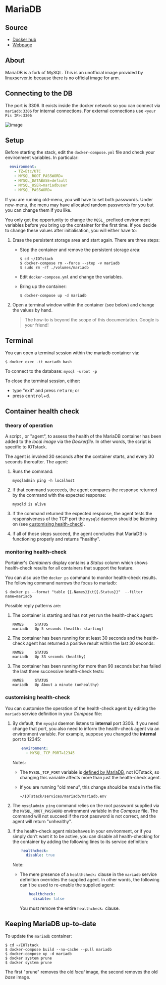 # MariaDB

## Source

* [Docker hub](https://hub.docker.com/r/linuxserver/mariadb/)
* [Webpage](https://mariadb.org/)

## About

MariaDB is a fork of MySQL. This is an unofficial image provided by linuxserver.io because there is no official image for arm.

## Connecting to the DB

The port is 3306. It exists inside the docker network so you can connect via `mariadb:3306` for internal connections. For external connections use `<your Pis IP>:3306`

![image](https://user-images.githubusercontent.com/46672225/69734358-7f030800-1137-11ea-9874-7d2c86b3d239.png)

## Setup

Before starting the stack, edit the `docker-compose.yml` file and check your environment variables. In particular:

```yaml
  environment:
    - TZ=Etc/UTC
    - MYSQL_ROOT_PASSWORD=
    - MYSQL_DATABASE=default
    - MYSQL_USER=mariadbuser
    - MYSQL_PASSWORD=
```

If you are running old-menu, you will have to set both passwords. Under new-menu, the menu may have allocated random passwords for you but you can change them if you like.

You only get the opportunity to change the `MQSL_` prefixed environment variables before you bring up the container for the first time. If you decide to change these values after initialisation, you will either have to:

1. Erase the persistent storage area and start again. There are three steps:

	* Stop the container and remove the persistent storage area:

		``` console
		$ cd ~/IOTstack
		$ docker-compose rm --force --stop -v mariadb
		$ sudo rm -rf ./volumes/mariadb
		```

	* Edit `docker-compose.yml` and change the variables.
	* Bring up the container:

		``` console
		$ docker-compose up -d mariadb
		```

2. Open a terminal window within the container (see below) and change the values by hand.

	> The how-to is beyond the scope of this documentation. Google is your friend!

## Terminal

You can open a terminal session within the mariadb container via:

``` console
$ docker exec -it mariadb bash
```

To connect to the database: `mysql -uroot -p`

To close the terminal session, either:

* type "exit" and press <kbd>return</kbd>; or
* press <kbd>control</kbd>+<kbd>d</kbd>.

## <a name="healthCheck"></a>Container health check

### <a name="healthCheckTheory"></a>theory of operation

A script , or "agent", to assess the health of the MariaDB container has been added to the *local image* via the *Dockerfile*. In other words, the script is specific to IOTstack.

The agent is invoked 30 seconds after the container starts, and every 30 seconds thereafter. The agent:

1. Runs the command:

	```
	mysqladmin ping -h localhost
	```

2. If that command succeeds, the agent compares the response returned by the command with the expected response:

	```
	mysqld is alive
	```

3. If the command returned the expected response, the agent tests the responsiveness of the TCP port the `mysqld` daemon should be listening on (see [customising health-check](#healthCheckCustom)).

4. If all of those steps succeed, the agent concludes that MariaDB is functioning properly and returns "healthy".

### <a name="healthCheckMonitor"></a>monitoring health-check

Portainer's *Containers* display contains a *Status* column which shows health-check results for all containers that support the feature.

You can also use the `docker ps` command to monitor health-check results. The following command narrows the focus to mariadb:

``` console
$ docker ps --format "table {{.Names}}\t{{.Status}}"  --filter name=mariadb
```

Possible reply patterns are:

1. The container is starting and has not yet run the health-check agent:

	```
	NAMES     STATUS
	mariadb   Up 5 seconds (health: starting)
	```

2. The container has been running for at least 30 seconds and the health-check agent has returned a positive result within the last 30 seconds:

	```
	NAMES     STATUS
	mariadb   Up 33 seconds (healthy)
	```

3. The container has been running for more than 90 seconds but has failed the last three successive health-check tests:

	```
	NAMES     STATUS
	mariadb   Up About a minute (unhealthy)
	```

### <a name="healthCheckCustom"></a>customising health-check

You can customise the operation of the health-check agent by editing the `mariadb` service definition in your *Compose* file:

1. By default, the `mysqld` daemon listens to **internal** port 3306. If you need change that port, you also need to inform the health-check agent via an environment variable. For example, suppose you changed the **internal** port to 12345:

	```yaml
	    environment:
	      - MYSQL_TCP_PORT=12345
	```

	Notes:

	* The `MYSQL_TCP_PORT` variable is [defined by MariaDB](https://mariadb.com/kb/en/mariadb-environment-variables/), not IOTstack, so changing this variable affects more than just the health-check agent.
	* If you are running "old menu", this change should be made in the file:

		```
		~/IOTstack/services/mariadb/mariadb.env
		```

2. The `mysqladmin ping` command relies on the root password supplied via the `MYSQL_ROOT_PASSWORD` environment variable in the *Compose* file. The command will not succeed if the root password is not correct, and the agent will return "unhealthy". 

3. If the health-check agent misbehaves in your environment, or if you simply don't want it to be active, you can disable all health-checking for the container by adding the following lines to its service definition:

	```yaml
	    healthcheck:
	      disable: true
	```

	Note:

	* The mere presence of a `healthcheck:` clause in the `mariadb` service definition overrides the supplied agent. In other words, the following can't be used to re-enable the supplied agent:

		```yaml
		    healthcheck:
		      disable: false
		```

		You must remove the entire `healthcheck:` clause.

## Keeping MariaDB up-to-date

To update the `mariadb` container:

``` console
$ cd ~/IOTstack
$ docker-compose build --no-cache --pull mariadb
$ docker-compose up -d mariadb
$ docker system prune
$ docker system prune
```

The first "prune" removes the old *local* image, the second removes the old *base* image.
